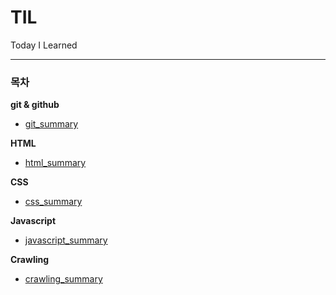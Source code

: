 # TIL
Today I Learned
___

### 목차
**git & github**
* [git_summary](https://github.com/yonggeunkwon/TIL/blob/main/git%20%26%20github/git_summary.md)  

**HTML**
* [html_summary](https://github.com/yonggeunkwon/TIL/blob/main/HTML/HTML_summary.md)  

**CSS**
* [css_summary](https://github.com/yonggeunkwon/TIL/blob/main/CSS/css_summary.md)

**Javascript**
* [javascript_summary](https://github.com/yonggeunkwon/TIL/blob/main/JavaScript/javascript_summary.md)

**Crawling**
* [crawling_summary](https://github.com/yonggeunkwon/TIL/blob/main/Crawling/crawling_summary.md)
